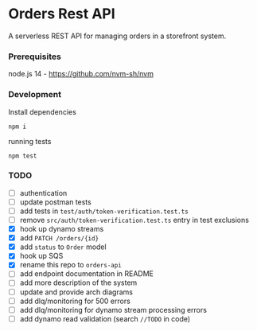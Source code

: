 # Orders Rest API

A serverless REST API for managing orders in a storefront system.

### Prerequisites

node.js 14 - https://github.com/nvm-sh/nvm

### Development

Install dependencies
```
npm i
```

running tests
```
npm test
```

### TODO

- [ ] authentication
- [ ] update postman tests 
- [ ] add tests in `test/auth/token-verification.test.ts`
- [ ] remove `src/auth/token-verification.test.ts` entry in test exclusions
- [x] hook up dynamo streams
- [x] add `PATCH /orders/{id}`
- [x] add `status` to `Order` model
- [x] hook up SQS
- [x] rename this repo to `orders-api`
- [ ] add endpoint documentation in README
- [ ] add more description of the system
- [ ] update and provide arch diagrams
- [ ] add dlq/monitoring for 500 errors
- [ ] add dlq/monitoring for dynamo stream processing errors
- [ ] add dynamo read validation (search `//TODO` in code)
